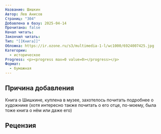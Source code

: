 ```yaml
---
Название: Шишкин
Автор: Лев Анисов
Страниц: "304"
Добавлена в базу: 2025-04-14
Прочитана: false
Начал читать: 
Закончил читать: 
Тип: "[[Книга]]"
Обложка: https://ir.ozone.ru/s3/multimedia-1-l/wc1000/6924007425.jpg
Категории:
  - историческое
Progress: <p><progress max=0 value=0></progress></p>
Формат:
  - бумажная
---
```

## Причина добавления

Книга о Шишкине, куплена в музее, захотелось почитать подробнее о художнике (хотя интересно также почитать о его отце, по-моему, была тоже книга о нём или даже его)

## Рецензия
